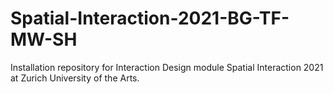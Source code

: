 # Spatial-Interaction-2021-BG-TF-MW-SH
Installation repository for Interaction Design module Spatial Interaction 2021 at Zurich University of the Arts.
